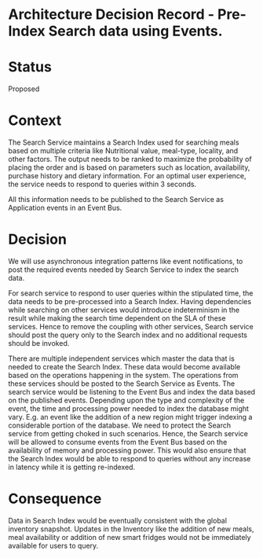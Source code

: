 # Architecture Decision Record - Pre-Index Search data using Events.

# Status

Proposed

# Context

The Search Service maintains a Search Index used for searching meals based on multiple criteria like Nutritional value, meal-type, locality, and other factors. The output needs to be ranked to maximize the probability of placing the order and is based on parameters such as location, availability, purchase history and dietary information. For an optimal user experience, the service needs to respond to queries within 3 seconds.

All this information needs to be published to the Search Service as Application events in an Event Bus.

# Decision

We will use asynchronous integration patterns like event notifications, to post the required events needed by Search Service to index the search data.

For search service to respond to user queries within the stipulated time, the data needs to be pre-processed into a Search Index. Having dependencies while searching on other services would introduce indeterminism in the result while making the search time dependent on the SLA of these services. Hence to remove the coupling with other services, Search service should post the query only to the Search index and no additional requests should be invoked.

There are multiple independent services which master the data that is needed to create the Search Index. These data would become available based on the operations happening in the system. The operations from these services should be posted to the Search Service as Events. The search service would be listening to the Event Bus and index the data based on the published events. Depending upon the type and complexity of the event, the time and processing power needed to index the database might vary. E.g. an event like the addition of a new region might trigger indexing a considerable portion of the database. We need to protect the Search service from getting choked in such scenarios. Hence, the Search service will be allowed to consume events from the Event Bus based on the availability of memory and processing power. This would also ensure that the Search Index would be able to respond to queries without any increase in latency while it is getting re-indexed.

# Consequence

Data in Search Index would be eventually consistent with the global inventory snapshot. Updates in the Inventory like the addition of new meals, meal availability or addition of new smart fridges would not be immediately available for users to query.
